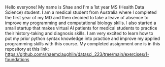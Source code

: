 Hello everyone! My name is Shae and I'm a 1st year MS (Health Data Science) student. I am a medical student from Australia where I completed the first year of my MD and then decided to take a leave of absence to improve my programming and computational biology skills. I also started a small startup that makes virtual AI patients for medical students to practice their history-taking and diagnosis skills. I am very excited to learn how to put my prior python syntax knowledge into practice and improve my applied programming skills with this course.
My completed assignment one is in this repository at this link: https://github.com/shaemclaughlin/datasci_223/tree/main/exercises/1-foundations
